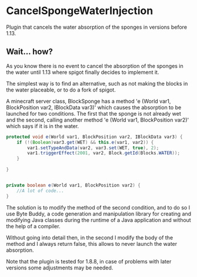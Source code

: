 # CancelSpongeWaterInjection
Plugin that cancels the water absorption of the sponges in versions before 1.13.

## Wait... how?
As you know there is no event to cancel the absorption of the sponges in the water until 1.13 where spigot finally decides to implement it.

The simplest way is to find an alternative, such as not making the blocks in the water placeable, or to do a fork of spigot.

A minecraft server class, BlockSponge has a method 'e (World var1, BlockPosition var2, IBlockData var3)' which causes the absorption to be launched for two conditions.
The first that the sponge is not already wet and the second, calling another method 'e (World var1, BlockPosition var2)' which says if it is in the water.

```java
protected void e(World var1, BlockPosition var2, IBlockData var3) {
	if (!(Boolean)var3.get(WET) && this.e(var1, var2)) {
		var1.setTypeAndData(var2, var3.set(WET, true), 2);
		var1.triggerEffect(2001, var2, Block.getId(Blocks.WATER));
	}
	
}


private boolean e(World var1, BlockPosition var2) {
	//A lot of code...
}
```
The solution is to modify the method of the second condition, and to do so I use Byte Buddy, a code generation and manipulation library for creating and modifying Java classes during the runtime of a Java application and without the help of a compiler.

Without going into detail then, in the second I modify the body of the method and I always return false, this allows to never launch the water absorption.

Note that the plugin is tested for 1.8.8, in case of problems with later versions some adjustments may be needed.
